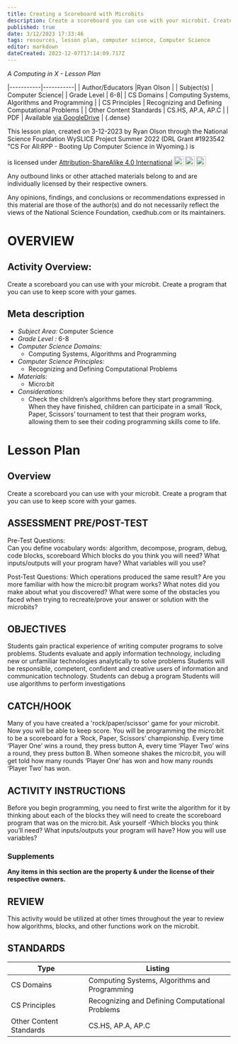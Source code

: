 ```yaml
---
title: Creating a Scoreboard with Microbits
description: Create a scoreboard you can use with your microbit. Create a program that you can use to keep score with your games.
published: true
date: 3/12/2023 17:33:46
tags: resources, lesson plan, computer science, Computer Science 
editor: markdown
dateCreated: 2023-12-07T17:14:09.717Z
---
```

*A Computing in X - Lesson Plan*

|-----------|-----------|
| Author/Educators |Ryan Olson |
| Subject(s) | Computer Science|
| Grade Level | 6-8|
| CS Domains | Computing Systems, Algorithms and Programming |
| CS Principles | Recognizing and Defining Computational Problems |
| Other Content Standards | CS.HS, AP.A, AP.C | 
| PDF | Available [via GoogleDrive](https://drive.google.com/open?id=1jhI3cWBKszzm1D9z7Q52bMKk5KCmZuoy) |
{.dense}






This lesson plan, created on 3-12-2023 by Ryan Olson through the National Science Foundation WySLICE Project Summer 2022 (DRL Grant #1923542 "CS For All:RPP - Booting Up Computer Science in Wyoming.) is  <p xmlns:cc="http://creativecommons.org/ns#" >  is licensed under <a href="http://creativecommons.org/licenses/by-sa/4.0/?ref=chooser-v1" target="_blank" rel="license noopener noreferrer" style="display:inline-block;">Attribution-ShareAlike 4.0 International<img style="height:22px!important;margin-left:3px;vertical-align:text-bottom;" src="https://mirrors.creativecommons.org/presskit/icons/cc.svg?ref=chooser-v1"><img style="height:22px!important;margin-left:3px;vertical-align:text-bottom;" src="https://mirrors.creativecommons.org/presskit/icons/by.svg?ref=chooser-v1"><img style="height:22px!important;margin-left:3px;vertical-align:text-bottom;" src="https://mirrors.creativecommons.org/presskit/icons/sa.svg?ref=chooser-v1"></a></p>


Any outbound links or other attached materials belong to and are individually licensed by their respective owners. 


Any opinions, findings, and conclusions or recommendations expressed in this material are those of the author(s) and do not necessarily reflect the views of the National Science Foundation, cxedhub.com or its maintainers.


# OVERVIEW
## Activity Overview:  
Create a scoreboard you can use with your microbit. Create a program that you can use to keep score with your games.
## Meta description
+ *Subject Area:* Computer Science 
+ *Grade Level :* 6-8 
+ *Computer Science Domains:*
   + Computing Systems, Algorithms and Programming
+ *Computer Science Principles:*
   + Recognizing and Defining Computational Problems
+ *Materials:* 
   + Micro:bit
+ *Considerations:*
   + Check the children’s algorithms before they start programming. When they have finished, children can participate in a small ‘Rock, Paper, Scissors’ tournament to test that their program works, allowing them to see their coding programming skills come to life.


# Lesson Plan
## Overview
Create a scoreboard you can use with your microbit. Create a program that you can use to keep score with your games.
## ASSESSMENT PRE/POST-TEST
Pre-Test Questions:  
Can you define vocabulary words: algorithm, decompose, program, debug, code blocks, scoreboard 
Which blocks do you think you will need?
What inputs/outputs will your program have?
What variables will you use?


Post-Test Questions:
Which operations produced the same result? 
Are you more familiar with how the micro:bit program works?
What notes did you make about what you discovered? 
What were some of the obstacles you faced when trying to recreate/prove your answer or solution with the microbits?
## OBJECTIVES
Students gain practical experience of writing computer programs to solve problems.
Students evaluate and apply information technology, including new or unfamiliar technologies analytically to solve problems
Students will be responsible, competent, confident and creative users of information and communication technology.
Students can debug a program
Students will use algorithms to perform investigations


## CATCH/HOOK
Many of you have created a 'rock/paper/scissor' game for your microbit.   Now you will be able to keep score.  You will be programming the micro:bit to be a scoreboard for a ‘Rock, Paper, Scissors’ championship. Every time ‘Player One’ wins a round, they press button A, every time ‘Player Two’ wins a round, they press button B. When someone shakes the micro:bit, you will get told how many rounds ‘Player One’ has won and how many rounds ‘Player Two’ has won.


## ACTIVITY INSTRUCTIONS
Before you begin programming, you need to first write the algorithm for it by thinking about each of the blocks they will need to create the scoreboard program that was on the micro:bit.  Ask yourself -Which blocks you think you’ll need?
What inputs/outputs your program will have?
How you will use variables?


### Supplements
**Any items in this section are the property & under the license of their respective owners.**
  





## REVIEW
This activity would be utilized at other times throughout the year to review how algorithms, blocks, and other functions work on the microbit.
## STANDARDS        
| Type | Listing | 
|-----------|-----------|
| CS Domains  | Computing Systems, Algorithms and Programming|
| CS Principles   | Recognizing and Defining Computational Problems|
| Other Content Standards | CS.HS, AP.A, AP.C  |